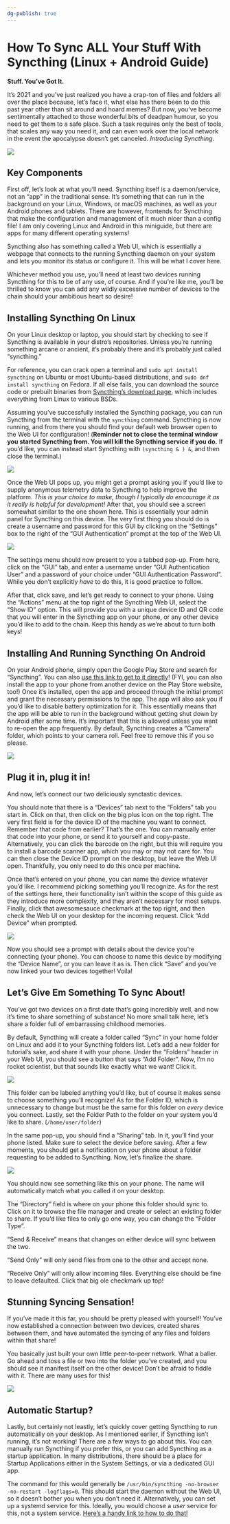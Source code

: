 ```yaml
---
dg-publish: true
---
```

# How To Sync ALL Your Stuff With Syncthing (Linux + Android Guide)

**Stuff. You’ve Got It.**

It’s 2021 and you’ve just realized you have a crap-ton of files and folders all over the place because, let’s face it, what else has there been to do this past year other than sit around and hoard memes? But now, you’ve become sentimentally attached to those wonderful bits of deadpan humour, so you need to get them to a safe place. Such a task requires only the best of tools, that scales any way you need it, and can even work over the local network in the event the apocalypse doesn’t get canceled. _Introducing Syncthing_.

![](https://miro.medium.com/max/700/1*ppXPIJbJ6CS9luTCtuVukw.jpeg)

## Key Components

First off, let’s look at what you’ll need. Syncthing itself is a daemon/service, not an “app” in the traditional sense. It’s something that can run in the background on your Linux, Windows, or macOS machines, as well as your Android phones and tablets. There are however, frontends for Syncthing that make the configuration and management of it much nicer than a config file! I am only covering Linux and Android in this miniguide, but there are apps for many different operating systems!

Syncthing also has something called a Web UI, which is essentially a webpage that connects to the running Syncthing daemon on your system and lets you monitor its status or configure it. This will be what I cover here.

Whichever method you use, you’ll need at least two devices running Syncthing for this to be of any use, of course. And if you’re like me, you’ll be thrilled to know you can add any wildly excessive number of devices to the chain should your ambitious heart so desire!

## Installing Syncthing On Linux

On your Linux desktop or laptop, you should start by checking to see if Syncthing is available in your distro’s repositories. Unless you’re running something arcane or ancient, it’s probably there and it’s probably just called “syncthing.”

For reference, you can crack open a terminal and `sudo apt install syncthing` on Ubuntu or most Ubuntu-based distributions, and `sudo dnf install syncthing` on Fedora. If all else fails, you can download the source code or prebuilt binaries from [Syncthing’s download page](https://syncthing.net/downloads/), which includes everything from Linux to various BSDs.

Assuming you’ve successfully installed the Syncthing package, you can run Syncthing from the terminal with the `syncthing` command. Syncthing is now running, and from there you should find your default web browser open to the Web UI for configuration! (**Reminder not to close the terminal window you started Syncthing from. You will kill the Syncthing service if you do.** If you’d like, you can instead start Syncthing with `(syncthing & ) &`, and then close the terminal.)

![](https://miro.medium.com/max/700/1*0QM2MZyxeT6AlSuCscdV0g.png)

Once the Web UI pops up, you might get a prompt asking you if you’d like to supply anonymous telemetry data to Syncthing to help improve the platform. _This is your choice to make, though I typically do encourage it as it really is helpful for development!_ After that, you should see a screen somewhat similar to the one shown here. This is essentially your admin panel for Syncthing on this device. The very first thing you should do is create a username and password for this GUI by clicking on the “Settings” box to the right of the “GUI Authentication” prompt at the top of the Web UI.

![](https://miro.medium.com/max/700/1*oaYfUmofbHFRneG1AsWo8g.png)

The settings menu should now present to you a tabbed pop-up. From here, click on the “GUI” tab, and enter a username under “GUI Authentication User” and a password of your choice under “GUI Authentication Password”. While you don’t explicitly *have* to do this, it is good practice to follow.

After that, click save, and let’s get ready to connect to your phone. Using the “Actions” menu at the top right of the Syncthing Web UI, select the “Show ID” option. This will provide you with a unique device ID and QR code that you will enter in the Syncthing app on your phone, or any other device you’d like to add to the chain. Keep this handy as we’re about to turn both keys!

## Installing And Running Syncthing On Android

On your Android phone, simply open the Google Play Store and search for “Syncthing”. You can also [use this link to get to it directly](https://play.google.com/store/apps/details?id=com.nutomic.syncthingandroid)! (FYI, you can also install the app to your phone from another device on the Play Store website, too!) Once it’s installed, open the app and proceed through the initial prompt and grant the necessary permissions to the app. The app will also ask you if you’d like to disable battery optimization for it. This essentially means that the app will be able to run in the background without getting shut down by Android after some time. It’s important that this is allowed unless you want to re-open the app frequently. By default, Syncthing creates a “Camera” folder, which points to your camera roll. Feel free to remove this if you so please.

![](https://miro.medium.com/max/700/1*6gIuykBIjGD27YBxzwnwkg.png)

## Plug it in, plug it in!

And now, let’s connect our two deliciously synctastic devices.

You should note that there is a “Devices” tab next to the “Folders” tab you start in. Click on that, then click on the big plus icon on the top right. The very first field is for the device ID of the machine you want to connect. Remember that code from earlier? That’s the one. You can manually enter that code into your phone, or send it to yourself and copy-paste. Alternatively, you can click the barcode on the right, but this will require you to install a barcode scanner app, which you may or may not care for. You can then close the Device ID prompt on the desktop, but leave the Web UI open. Thankfully, you only need to do this once per machine.

Once that’s entered on your phone, you can name the device whatever you’d like. I recommend picking something you’ll recognize. As for the rest of the settings here, their functionality isn’t within the scope of this guide as they introduce more complexity, and they aren’t necessary for most setups. Finally, click that awesomesauce checkmark at the top right, and then check the Web UI on your desktop for the incoming request. Click “Add Device” when prompted.

![](https://miro.medium.com/max/700/1*MoOMLL7oPjzdnetJNmMiGg.png)

Now you should see a prompt with details about the device you’re connecting (your phone). You can choose to name this device by modifying the “Device Name”, or you can leave it as is. Then click “Save” and you’ve now linked your two devices together! Voila!

## Let’s Give Em Something To Sync About!

You’ve got two devices on a first date that’s going incredibly well, and now it’s time to share something of substance! No more small talk here, let’s share a folder full of embarrassing childhood memories.

By default, Syncthing will create a folder called “Sync” in your home folder on Linux and add it to your Syncthing folders list. Let’s add a new folder for tutorial’s sake, and share it with your phone. Under the “Folders” header in your Web UI, you should see a button that says “Add Folder”. Now, I’m no rocket scientist, but that sounds like exactly what we want! Click it.

![](https://miro.medium.com/max/700/1*fM9dXfzHSLnrZQe7Uu5F7g.png)

This folder can be labeled anything you’d like, but of course it makes sense to choose something you’ll recognize! As for the Folder ID, which is unnecessary to change but must be the same for this folder on *every* device you connect. Lastly, set the Folder Path to the folder on your system you’d like to share. (`/home/user/folder`)

In the same pop-up, you should find a “Sharing” tab. In it, you’ll find your phone listed. Make sure to select the device before saving. After a few moments, you should get a notification on your phone about a folder requesting to be added to Syncthing. Now, let’s finalize the share.

![](https://miro.medium.com/max/700/1*Q1rawZkfiFqH1S3tCHqdLQ.jpeg)

You should now see something like this on your phone. The name will automatically match what you called it on your desktop.

The “Directory” field is where on your phone this folder should sync to. Click on it to browse the file manager and create or select an existing folder to share. If you’d like files to only go one way, you can change the “Folder Type”.

“Send & Receive” means that changes on either device will sync between the two.

“Send Only” will only send files from one to the other and accept none.

“Receive Only” will only allow incoming files. Everything else should be fine to leave defaulted. Click that big ole checkmark up top!

## Stunning Syncing Sensation!

If you’ve made it this far, you should be pretty pleased with yourself! You’ve now established a connection between two devices, created shares between them, and have automated the syncing of any files and folders within that share!

You basically just built your own little peer-to-peer network. What a baller. Go ahead and toss a file or two into the folder you’ve created, and you should see it manifest itself on the other device! Don’t be afraid to fiddle with it. There are many uses for this!

![](https://miro.medium.com/max/700/1*ywSZ3a4MI3_F8g7NZo0LBw.png)

## Automatic Startup?

Lastly, but certainly not leastly, let’s quickly cover getting Syncthing to run automatically on your desktop. As I mentioned earlier, if Syncthing isn’t running, it’s not working! There are a few ways to go about this. You can manually run Syncthing if you prefer this, or you can add Syncthing as a startup application. In many distributions, there should be a place for Startup Applications either in the System Settings, or via a dedicated GUI app.

The command for this would generally be `/usr/bin/syncthing -no-browser -no-restart -logflags=0`. This should start the daemon without the Web UI, so it doesn’t bother you when you don’t need it. Alternatively, you can set up a systemd service for this. Ideally, you would choose a *user* service for this, not a system service. [Here’s a handy link to how to do that!](https://docs.syncthing.net/users/autostart.html#linux)